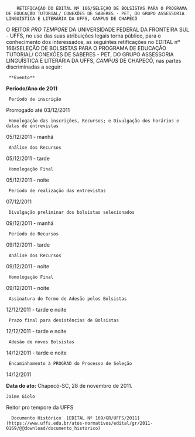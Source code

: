         RETIFICAÇÃO DO EDITAL Nº 166/SELEÇÃO DE BOLSISTAS PARA O PROGRAMA DE EDUCAÇÃO TUTORIAL/ CONEXÕES DE SABERES - PET, DO GRUPO ASSESSORIA LINGUÍSTICA E LITERÁRIA DA UFFS, CAMPUS DE CHAPECÓ  

O REITOR *PRO TEMPORE* DA UNIVERSIDADE FEDERAL DA FRONTEIRA SUL - UFFS, no uso das suas atribuições legais torna público, para o conhecimento dos interessados, as seguintes retificações no EDITAL nº 166/SELEÇÃO DE BOLSISTAS PARA O PROGRAMA DE EDUCAÇÃO TUTORIAL/ CONEXÕES DE SABERES - PET, DO GRUPO ASSESSORIA LINGUÍSTICA E LITERÁRIA DA UFFS, *CAMPUS* DE CHAPECÓ, nas partes discriminadas a seguir:

     **Evento**

   **Período/Ano de 2011**

     Período de inscrição

   Prorrogado até 03/12/2011

     Homologação das inscrições, Recursos; e Divulgação dos horários e datas de entrevistas

   05/12/2011 - manhã

     Análise dos Recursos

   05/12/2011 - tarde

     Homologação Final

   05/12/2011 - noite

     Período de realização das entrevistas

   07/12/2011

     Divulgação preliminar dos bolsistas selecionados

   09/12/2011 - manhã

     Período de Recursos

   09/12/2011 - tarde

     Análise dos Recursos

   09/12/2011 - noite

     Homologação Final

   09/12/2011 - noite

     Assinatura do Termo de Adesão pelos Bolsistas

   12/12/2011 - tarde e noite

     Prazo final para desistências de Bolsistas

   12/12/2011 - tarde e noite

     Adesão de novos Bolsistas

   14/12/2011 - tarde e noite

     Encaminhamento à PROGRAD do Processo de Seleção

   14/12/2011

      

   **Data do ato:** Chapecó-SC, 28 de novembro de 2011.   
 

    Jaime Giolo   
 Reitor pro tempore da UFFS 

      Documento Histórico  [EDITAL Nº 169/GR/UFFS/2011](https://www.uffs.edu.br/atos-normativos/edital/gr/2011-0169/@@download/documento_historico)     
      